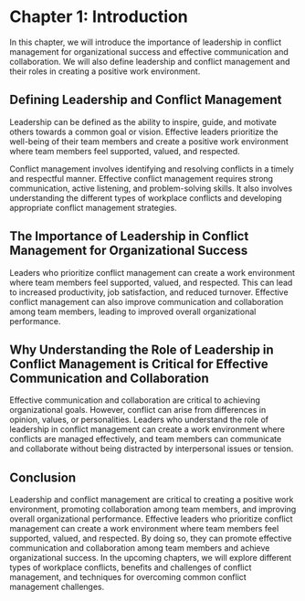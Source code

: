 Chapter 1: Introduction
=======================

In this chapter, we will introduce the importance of leadership in conflict management for organizational success and effective communication and collaboration. We will also define leadership and conflict management and their roles in creating a positive work environment.

Defining Leadership and Conflict Management
-------------------------------------------

Leadership can be defined as the ability to inspire, guide, and motivate others towards a common goal or vision. Effective leaders prioritize the well-being of their team members and create a positive work environment where team members feel supported, valued, and respected.

Conflict management involves identifying and resolving conflicts in a timely and respectful manner. Effective conflict management requires strong communication, active listening, and problem-solving skills. It also involves understanding the different types of workplace conflicts and developing appropriate conflict management strategies.

The Importance of Leadership in Conflict Management for Organizational Success
------------------------------------------------------------------------------

Leaders who prioritize conflict management can create a work environment where team members feel supported, valued, and respected. This can lead to increased productivity, job satisfaction, and reduced turnover. Effective conflict management can also improve communication and collaboration among team members, leading to improved overall organizational performance.

Why Understanding the Role of Leadership in Conflict Management is Critical for Effective Communication and Collaboration
-------------------------------------------------------------------------------------------------------------------------

Effective communication and collaboration are critical to achieving organizational goals. However, conflict can arise from differences in opinion, values, or personalities. Leaders who understand the role of leadership in conflict management can create a work environment where conflicts are managed effectively, and team members can communicate and collaborate without being distracted by interpersonal issues or tension.

Conclusion
----------

Leadership and conflict management are critical to creating a positive work environment, promoting collaboration among team members, and improving overall organizational performance. Effective leaders who prioritize conflict management can create a work environment where team members feel supported, valued, and respected. By doing so, they can promote effective communication and collaboration among team members and achieve organizational success. In the upcoming chapters, we will explore different types of workplace conflicts, benefits and challenges of conflict management, and techniques for overcoming common conflict management challenges.
